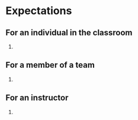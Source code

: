 # Expectations

## For an individual in the classroom
1. 

## For a member of a team
1. 

## For an instructor
1. 

